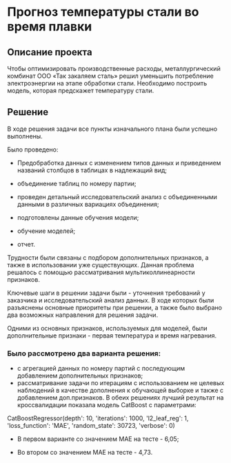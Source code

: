 # Прогноз температуры стали во время плавки

## Описание проекта

Чтобы оптимизировать производственные расходы, металлургический комбинат ООО «Так закаляем сталь» решил уменьшить потребление электроэнергии на этапе обработки стали. Необходимо построить модель, которая предскажет температуру стали.

## Решение

В ходе решения задачи все пункты изначального плана были успешно выполнены.

Было проведено:

- Предобработка данных с изменением типов данных и приведением названий столбцов в таблицах в надлежащий вид;

- объединение таблиц по номеру партии;

- проведен детальный исследовательский анализ с объединенными данными в различных вариациях объединения;

- подготовлены данные обучения модели;

- обучение моделей;

- отчет.

Трудности были связаны с подбором дополнительных признаков, а также в использовании уже существующих. Данная проблема решалось с помощью рассматривания мультиколлинеарности признаков.

Ключевые шаги в решении задачи были - уточнения требований у заказчика и исследовательский анализ данных. В ходе которых были разъяснены основные приоритеты при решении, а также было выбрано два возможных направления для решения задачи.

Одними из основных признаков, используемых для моделей, были дополнительные признаки - первая температура и время нагревания.

### Было рассмотрено два варианта решения:

- с агрегацией данных по номеру партий с последующим добавлением дополнительных признаков; 
- рассматривание задачи по итерациям с использованием не целевых наблюдений в качестве дополнения к обучающей выборке и также с добавлением доп.признаков. 
В обеих решениях лучший результат на кроссвалидации показала модель CatBoost с параметрами:

CatBoostRegressor(depth': 10, 'iterations': 1000, 'l2_leaf_reg': 1, 'loss_function': 'MAE', 'random_state': 30723, 'verbose': 0)

- В первом варианте со значением МАЕ на тесте - 6,05;

- Во втором со значением МАЕ на тесте - 4,73.